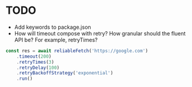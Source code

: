 # TODO

-   Add keywords to package.json
-   How will timeout compose with retry? How granular should the fluent API be? For example, retryTimes?

```ts
const res = await reliableFetch('https://google.com')
    .timeout(200)
    .retryTimes(3)
    .retryDelay(100)
    .retryBackoffStrategy('exponential')
    .run()
```

